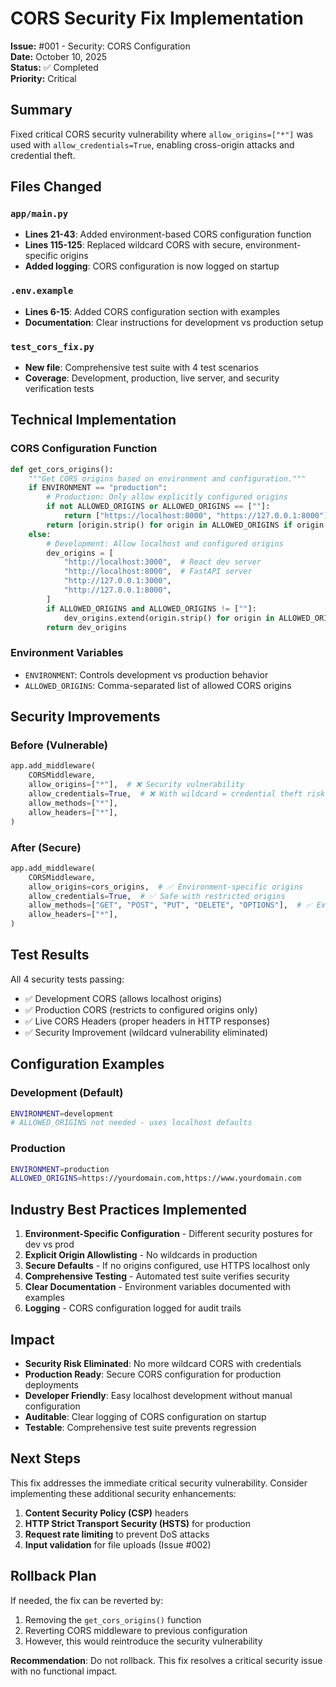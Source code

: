 # CORS Security Fix Implementation

**Issue:** #001 - Security: CORS Configuration  
**Date:** October 10, 2025  
**Status:** ✅ Completed  
**Priority:** Critical  

## Summary

Fixed critical CORS security vulnerability where `allow_origins=["*"]` was used with `allow_credentials=True`, enabling cross-origin attacks and credential theft.

## Files Changed

### `app/main.py`
- **Lines 21-43**: Added environment-based CORS configuration function
- **Lines 115-125**: Replaced wildcard CORS with secure, environment-specific origins
- **Added logging**: CORS configuration is now logged on startup

### `.env.example`  
- **Lines 6-15**: Added CORS configuration section with examples
- **Documentation**: Clear instructions for development vs production setup

### `test_cors_fix.py`
- **New file**: Comprehensive test suite with 4 test scenarios
- **Coverage**: Development, production, live server, and security verification tests

## Technical Implementation

### CORS Configuration Function
```python
def get_cors_origins():
    """Get CORS origins based on environment and configuration."""
    if ENVIRONMENT == "production":
        # Production: Only allow explicitly configured origins
        if not ALLOWED_ORIGINS or ALLOWED_ORIGINS == [""]:
            return ["https://localhost:8000", "https://127.0.0.1:8000"]
        return [origin.strip() for origin in ALLOWED_ORIGINS if origin.strip()]
    else:
        # Development: Allow localhost and configured origins
        dev_origins = [
            "http://localhost:3000",  # React dev server
            "http://localhost:8000",  # FastAPI server
            "http://127.0.0.1:3000",
            "http://127.0.0.1:8000",
        ]
        if ALLOWED_ORIGINS and ALLOWED_ORIGINS != [""]:
            dev_origins.extend(origin.strip() for origin in ALLOWED_ORIGINS if origin.strip())
        return dev_origins
```

### Environment Variables
- `ENVIRONMENT`: Controls development vs production behavior
- `ALLOWED_ORIGINS`: Comma-separated list of allowed CORS origins

## Security Improvements

### Before (Vulnerable)
```python
app.add_middleware(
    CORSMiddleware,
    allow_origins=["*"],  # ❌ Security vulnerability
    allow_credentials=True,  # ❌ With wildcard = credential theft risk
    allow_methods=["*"],
    allow_headers=["*"],
)
```

### After (Secure)
```python
app.add_middleware(
    CORSMiddleware,
    allow_origins=cors_origins,  # ✅ Environment-specific origins
    allow_credentials=True,  # ✅ Safe with restricted origins
    allow_methods=["GET", "POST", "PUT", "DELETE", "OPTIONS"],  # ✅ Explicit methods
    allow_headers=["*"],
)
```

## Test Results

All 4 security tests passing:
- ✅ Development CORS (allows localhost origins)
- ✅ Production CORS (restricts to configured origins only)  
- ✅ Live CORS Headers (proper headers in HTTP responses)
- ✅ Security Improvement (wildcard vulnerability eliminated)

## Configuration Examples

### Development (Default)
```bash
ENVIRONMENT=development
# ALLOWED_ORIGINS not needed - uses localhost defaults
```

### Production
```bash
ENVIRONMENT=production
ALLOWED_ORIGINS=https://yourdomain.com,https://www.yourdomain.com
```

## Industry Best Practices Implemented

1. **Environment-Specific Configuration** - Different security postures for dev vs prod
2. **Explicit Origin Allowlisting** - No wildcards in production
3. **Secure Defaults** - If no origins configured, use HTTPS localhost only
4. **Comprehensive Testing** - Automated test suite verifies security
5. **Clear Documentation** - Environment variables documented with examples
6. **Logging** - CORS configuration logged for audit trails

## Impact

- **Security Risk Eliminated**: No more wildcard CORS with credentials
- **Production Ready**: Secure CORS configuration for production deployments
- **Developer Friendly**: Easy localhost development without manual configuration
- **Auditable**: Clear logging of CORS configuration on startup
- **Testable**: Comprehensive test suite prevents regression

## Next Steps

This fix addresses the immediate critical security vulnerability. Consider implementing these additional security enhancements:

1. **Content Security Policy (CSP)** headers
2. **HTTP Strict Transport Security (HSTS)** for production
3. **Request rate limiting** to prevent DoS attacks
4. **Input validation** for file uploads (Issue #002)

## Rollback Plan

If needed, the fix can be reverted by:
1. Removing the `get_cors_origins()` function
2. Reverting CORS middleware to previous configuration
3. However, this would reintroduce the security vulnerability

**Recommendation**: Do not rollback. This fix resolves a critical security issue with no functional impact.
